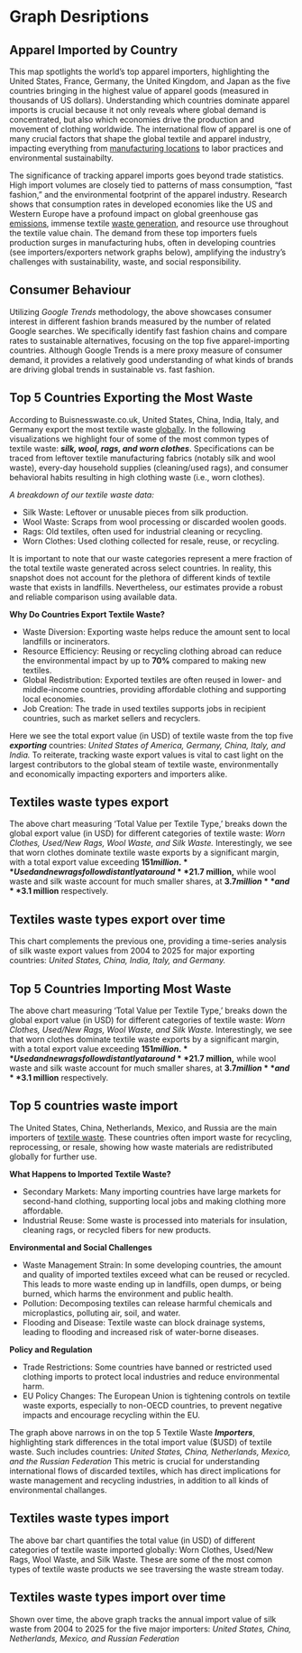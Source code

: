 # Graph Desriptions 

## Apparel Imported by Country 
This map spotlights the world’s top apparel importers, highlighting the United States, France, Germany, the United Kingdom, and Japan as the five countries bringing in the highest value of apparel goods (measured in thousands of US dollars). Understanding which countries dominate apparel imports is crucial because it not only reveals where global demand is concentrated, but also which economies drive the production and movement of clothing worldwide. The international flow of apparel is one of many crucial factors that shape the global textile and apparel industry, impacting everything from [manufacturing locations](https://www.royaleuropetextile.com/top-10-textile-manufacturing-countries-in-the-world-fy-2024-update/) to labor practices and environmental sustainabilty. 

The significance of tracking apparel imports goes beyond trade statistics. High import volumes are closely tied to patterns of mass consumption, “fast fashion,” and the environmental footprint of the apparel industry. Research shows that consumption rates in developed economies like the US and Western Europe have a profound impact on global greenhouse gas [emissions](https://nrs.harvard.edu/URN-3:HUL.INSTREPOS:37365025), immense textile [waste generation](https://www.fibre2fashion.com/industry-article/10157/sustainability-challenges-in-the-global-textile-industry-analysing-waste-management-and-resource-eff), and resource use throughout the textile value chain. The demand from these top importers fuels production surges in manufacturing hubs, often in developing countries (see importers/exporters network graphs below), amplifying the industry’s challenges with sustainability, waste, and social responsibility.

## Consumer Behaviour 
Utilizing *Google Trends* methodology, the above showcases consumer interest in different fashion brands measured by the number of related Google searches. We specifically identify fast fashion chains and compare rates to sustainable alternatives, focusing on the top five apparel-importing countries. Although Google Trends is a mere proxy measure of consumer demand, it provides a relatively good understanding of what kinds of brands are driving global trends in sustainable vs. fast fashion. 

## Top 5 Countries Exporting the Most Waste
According to Buisnesswaste.co.uk, United States, China, India, Italy, and Germany export the most textile waste [globally](https://www.businesswaste.co.uk/your-waste/textile-recycling/fashion-waste-facts-and-statistics/#:~:text=China%20and%20the%20USA%20are,the%20way%20across%20the%20continent). In the following visualizations we highlight four of some of the most common types of textile waste: ***silk, wool, rags, and worn clothes***. Specifications can be traced from leftover textile manufacturing fabrics (notably silk and wool waste), every-day household supplies (cleaning/used rags), and consumer behavioral habits resulting in high clothing waste (i.e., worn clothes).

_A breakdown of our textile waste data:_ 
- Silk Waste: Leftover or unusable pieces from silk production.
- Wool Waste: Scraps from wool processing or discarded woolen goods.
- Rags: Old textiles, often used for industrial cleaning or recycling.
- Worn Clothes: Used clothing collected for resale, reuse, or recycling.

It is important to note that our waste categories represent a mere fraction of the total textile waste generated across select countries. In reality, this snapshot does not account for the plethora of different kinds of textile waste that exists in landfills. Nevertheless, our estimates provide a robust and reliable comparison using available data. 

**Why Do Countries Export Textile Waste?**
- Waste Diversion: Exporting waste helps reduce the amount sent to local landfills or incinerators.
- Resource Efficiency: Reusing or recycling clothing abroad can reduce the environmental impact by up to **70%** compared to making new textiles.
- Global Redistribution: Exported textiles are often reused in lower- and middle-income countries, providing affordable clothing and supporting local economies.
- Job Creation: The trade in used textiles supports jobs in recipient countries, such as market sellers and recyclers.

Here we see the total export value (in USD) of textile waste from the top five ***exporting*** countries: *United States of America, Germany, China, Italy, and India.* To reiterate, tracking waste export values is vital to cast light on the largest contributors to the global steam of textile waste, environmentally and economically impacting exporters and importers alike.

## Textiles waste types export
The above chart measuring ‘Total Value per Textile Type,’ breaks down the global export value (in USD) for different categories of textile waste: *Worn Clothes, Used/New Rags, Wool Waste, and Silk Waste.* Interestingly, we see that worn clothes dominate textile waste exports by a significant margin, with a total export value exceeding **$151 million.** Used and new rags follow distantly at around **$21.7 million,** while wool waste and silk waste account for much smaller shares, at **$3.7 million** and **$3.1 million** respectively. 

## Textiles waste types export over time 
This chart complements the previous one, providing a time-series analysis of silk waste export values from 2004 to 2025 for major exporting countries: *United States, China, India, Italy, and Germany.*


## Top 5 Countries Importing Most Waste
The above chart measuring ‘Total Value per Textile Type,’ breaks down the global export value (in USD) for different categories of textile waste: *Worn Clothes, Used/New Rags, Wool Waste, and Silk Waste.* Interestingly, we see that worn clothes dominate textile waste exports by a significant margin, with a total export value exceeding **$151 million.** Used and new rags follow distantly at around **$21.7 million,** while wool waste and silk waste account for much smaller shares, at **$3.7 million** and **$3.1 million** respectively. 


## Top 5 countries waste import
The United States, China, Netherlands, Mexico, and Russia are the main importers of [textile waste](https://www.volza.com/p/textile-waste/import/). These countries often import waste for recycling, reprocessing, or resale, showing how waste materials are redistributed globally for further use.

**What Happens to Imported Textile Waste?**
- Secondary Markets: Many importing countries have large markets for second-hand clothing, supporting local jobs and making clothing more affordable.
- Industrial Reuse: Some waste is processed into materials for insulation, cleaning rags, or recycled fibers for new products.

**Environmental and Social Challenges**
- Waste Management Strain: In some developing countries, the amount and quality of imported textiles exceed what can be reused or recycled. This leads to more waste ending up in landfills, open dumps, or being burned, which harms the environment and public health.
- Pollution: Decomposing textiles can release harmful chemicals and microplastics, polluting air, soil, and water.
- Flooding and Disease: Textile waste can block drainage systems, leading to flooding and increased risk of water-borne diseases.

**Policy and Regulation**
- Trade Restrictions: Some countries have banned or restricted used clothing imports to protect local industries and reduce environmental harm.
- EU Policy Changes: The European Union is tightening controls on textile waste exports, especially to non-OECD countries, to prevent negative impacts and encourage recycling within the EU.

The graph above narrows in on the top 5 Textile Waste ***Importers***, highlighting stark differences in the total import value ($USD) of textile waste. Such includes countries: *United States, China, Netherlands, Mexico, and the Russian Federation*
This metric is crucial for understanding international flows of discarded textiles, which has direct implications for waste management and recycling industries, in addition to all kinds of environmental challanges. 

## Textiles waste types import
The above bar chart quantifies the total value (in USD) of different categories of textile waste imported globally: Worn Clothes, Used/New Rags, Wool Waste, and Silk Waste. These are some of the most comon types of textile waste products we see traversing the waste stream today. 


## Textiles waste types import over time 
Shown over time, the above graph tracks the annual import value of silk waste from 2004 to 2025 for the five major importers: *United States, China, Netherlands, Mexico, and Russian Federation*
